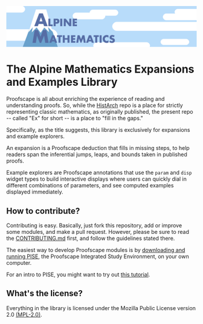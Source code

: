 [![Alpine Mathematics](./am.png)](https://alpinemath.org)

# The Alpine Mathematics Expansions and Examples Library

Proofscape is all about enriching the experience of reading and understanding
proofs. So, while the [HistArch](https://github.com/alpinemath/histarch) repo is
a place for strictly representing classic mathematics, as originally published,
the present repo -- called "Ex" for short -- is a place to "fill in the gaps."

Specifically, as the title suggests, this library is exclusively for expansions
and example explorers.

An expansion is a Proofscape deduction that fills in missing steps, to help
readers span the inferential jumps, leaps, and bounds taken in published
proofs.

Example explorers are Proofscape annotations that use the `param` and `disp`
widget types to build interactive displays where users can quickly dial in
different combinations of parameters, and see computed examples displayed
immediately.


## How to contribute?

Contributing is easy. Basically, just fork this repository, add or improve some
modules, and make a pull request. However, please be sure to read the
[CONTRIBUTING.md](CONTRIBUTING.md) first, and follow the guidelines stated
there.

The easiest way to develop Proofscape modules is by
[downloading and running PISE](https://alpinemath.org/download/pise.html),
the Proofscape Integrated Study Environment, on your own computer.

For an intro to PISE, you might want to try out
[this tutorial](https://pise.alpinemath.org/docs/Tutorial).


## What's the license?

Everything in the library is licensed under the 
Mozilla Public License version 2.0
[(MPL-2.0)](https://www.mozilla.org/en-US/MPL/2.0/).

